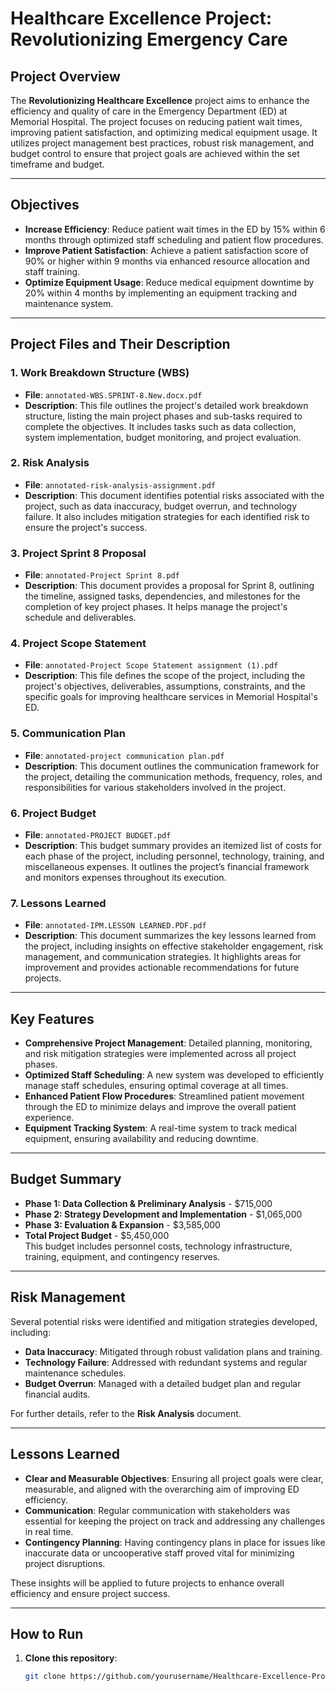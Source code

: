 # Healthcare Excellence Project: Revolutionizing Emergency Care

## Project Overview

The **Revolutionizing Healthcare Excellence** project aims to enhance the efficiency and quality of care in the Emergency Department (ED) at Memorial Hospital. The project focuses on reducing patient wait times, improving patient satisfaction, and optimizing medical equipment usage. It utilizes project management best practices, robust risk management, and budget control to ensure that project goals are achieved within the set timeframe and budget.

---

## Objectives

- **Increase Efficiency**: Reduce patient wait times in the ED by 15% within 6 months through optimized staff scheduling and patient flow procedures.
- **Improve Patient Satisfaction**: Achieve a patient satisfaction score of 90% or higher within 9 months via enhanced resource allocation and staff training.
- **Optimize Equipment Usage**: Reduce medical equipment downtime by 20% within 4 months by implementing an equipment tracking and maintenance system.

---

## Project Files and Their Description

### 1. **Work Breakdown Structure (WBS)**  
   - **File**: `annotated-WBS.SPRINT-8.New.docx.pdf`
   - **Description**: This file outlines the project's detailed work breakdown structure, listing the main project phases and sub-tasks required to complete the objectives. It includes tasks such as data collection, system implementation, budget monitoring, and project evaluation.

### 2. **Risk Analysis**  
   - **File**: `annotated-risk-analysis-assignment.pdf`
   - **Description**: This document identifies potential risks associated with the project, such as data inaccuracy, budget overrun, and technology failure. It also includes mitigation strategies for each identified risk to ensure the project's success.

### 3. **Project Sprint 8 Proposal**  
   - **File**: `annotated-Project Sprint 8.pdf`
   - **Description**: This document provides a proposal for Sprint 8, outlining the timeline, assigned tasks, dependencies, and milestones for the completion of key project phases. It helps manage the project's schedule and deliverables.

### 4. **Project Scope Statement**  
   - **File**: `annotated-Project Scope Statement assignment (1).pdf`
   - **Description**: This file defines the scope of the project, including the project's objectives, deliverables, assumptions, constraints, and the specific goals for improving healthcare services in Memorial Hospital's ED.

### 5. **Communication Plan**  
   - **File**: `annotated-project communication plan.pdf`
   - **Description**: This document outlines the communication framework for the project, detailing the communication methods, frequency, roles, and responsibilities for various stakeholders involved in the project.

### 6. **Project Budget**  
   - **File**: `annotated-PROJECT BUDGET.pdf`
   - **Description**: This budget summary provides an itemized list of costs for each phase of the project, including personnel, technology, training, and miscellaneous expenses. It outlines the project’s financial framework and monitors expenses throughout its execution.

### 7. **Lessons Learned**  
   - **File**: `annotated-IPM.LESSON LEARNED.PDF.pdf`
   - **Description**: This document summarizes the key lessons learned from the project, including insights on effective stakeholder engagement, risk management, and communication strategies. It highlights areas for improvement and provides actionable recommendations for future projects.

---

## Key Features

- **Comprehensive Project Management**: Detailed planning, monitoring, and risk mitigation strategies were implemented across all project phases.
- **Optimized Staff Scheduling**: A new system was developed to efficiently manage staff schedules, ensuring optimal coverage at all times.
- **Enhanced Patient Flow Procedures**: Streamlined patient movement through the ED to minimize delays and improve the overall patient experience.
- **Equipment Tracking System**: A real-time system to track medical equipment, ensuring availability and reducing downtime.

---

## Budget Summary

- **Phase 1: Data Collection & Preliminary Analysis** - $715,000
- **Phase 2: Strategy Development and Implementation** - $1,065,000
- **Phase 3: Evaluation & Expansion** - $3,585,000  
- **Total Project Budget** - $5,450,000  
This budget includes personnel costs, technology infrastructure, training, equipment, and contingency reserves.

---

## Risk Management

Several potential risks were identified and mitigation strategies developed, including:

- **Data Inaccuracy**: Mitigated through robust validation plans and training.
- **Technology Failure**: Addressed with redundant systems and regular maintenance schedules.
- **Budget Overrun**: Managed with a detailed budget plan and regular financial audits.

For further details, refer to the **Risk Analysis** document.

---

## Lessons Learned

- **Clear and Measurable Objectives**: Ensuring all project goals were clear, measurable, and aligned with the overarching aim of improving ED efficiency.
- **Communication**: Regular communication with stakeholders was essential for keeping the project on track and addressing any challenges in real time.
- **Contingency Planning**: Having contingency plans in place for issues like inaccurate data or uncooperative staff proved vital for minimizing project disruptions.

These insights will be applied to future projects to enhance overall efficiency and ensure project success.

---

## How to Run

1. **Clone this repository**:
   ```bash
   git clone https://github.com/yourusername/Healthcare-Excellence-Project.git
